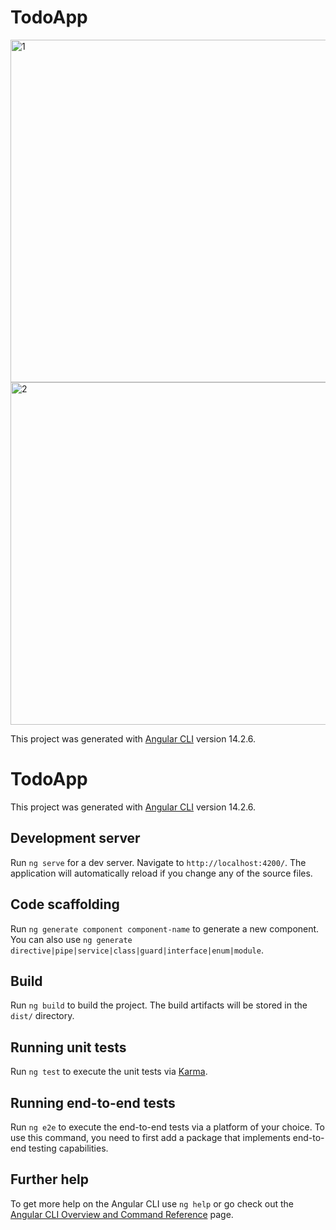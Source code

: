 # TodoApp
<img width="548" alt="1" src="https://user-images.githubusercontent.com/93338158/196434798-ac00dcc1-401a-4a01-a29f-ecb06f820ec0.png">
<img width="548" alt="2" src="https://user-images.githubusercontent.com/93338158/196434818-2cc91a60-6687-4062-acde-17af6f6f28b8.png">

This project was generated with [Angular CLI](https://github.com/angular/angular-cli) version 14.2.6.


# TodoApp

This project was generated with [Angular CLI](https://github.com/angular/angular-cli) version 14.2.6.

## Development server

Run `ng serve` for a dev server. Navigate to `http://localhost:4200/`. The application will automatically reload if you change any of the source files.

## Code scaffolding

Run `ng generate component component-name` to generate a new component. You can also use `ng generate directive|pipe|service|class|guard|interface|enum|module`.

## Build

Run `ng build` to build the project. The build artifacts will be stored in the `dist/` directory.

## Running unit tests

Run `ng test` to execute the unit tests via [Karma](https://karma-runner.github.io).

## Running end-to-end tests

Run `ng e2e` to execute the end-to-end tests via a platform of your choice. To use this command, you need to first add a package that implements end-to-end testing capabilities.

## Further help

To get more help on the Angular CLI use `ng help` or go check out the [Angular CLI Overview and Command Reference](https://angular.io/cli) page.
